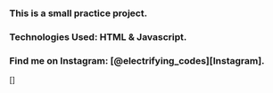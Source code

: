 ### This is a small practice project.

### Technologies Used: HTML & Javascript.

### Find me on Instagram: [@electrifying_codes][Instagram].

[Instgram]: https://www.instagram.com/electrifying_codes
[]